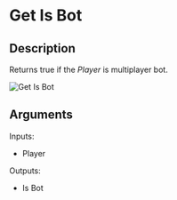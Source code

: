 # Get Is Bot

## Description

Returns true if the _Player_ is multiplayer bot.

![Get Is Bot](../../.gitbook/assets/images/scripting/bots/get-is-bot.png)

## Arguments

Inputs:

- Player

Outputs:

- Is Bot
